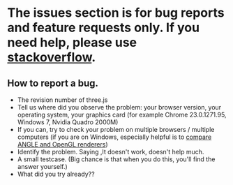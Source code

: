 # The issues section is for bug reports and feature requests only. If you need help, please use [stackoverflow](http://stackoverflow.com/questions/tagged/three.js).

## How to report a bug.

* The revision number of three.js
* Tell us where did you observe the problem: your browser version, your operating system, your graphics card (for example Chrome 23.0.1271.95, Windows 7, Nvidia Quadro 2000M)
* If you can, try to check your problem on multiple browsers / multiple computers (if you are on Windows, especially helpful is to [compare ANGLE and OpenGL renderers](https://github.com/mrdoob/three.js/wiki/How-to-use-OpenGL-or-ANGLE-rendering-on-Windows))
* Identify the problem. Saying ,It doesn't work, doesn't help much.
* A small testcase. (Big chance is that when you do this, you'll find the answer yourself.)
* What did you try already??